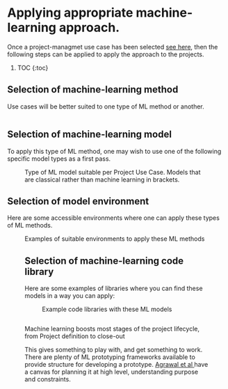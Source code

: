# Applying appropriate machine-learning approach.

Once a project-managmet use case has been selected [see here](https://lawrencerowland.github.io/2020/05/05/Applying-Machine-Learning-at-different-levels.html), then the following steps can be applied to apply the approach to the projects.

1. TOC
{:toc}

## Selection of machine-learning method 
Use cases will be better suited to one type of ML method or another.

<!-- wp:image {"id":476,"sizeSlug":"large"} -->
<figure class="wp-block-image size-large"><img src="https://atmiddlenight.com/wp-content/uploads/2020/02/2020-02-subgraph-use-case-to-ML-type.png" alt="" class="wp-image-476"/></figure>
<!-- /wp:image -->

## Selection of machine-learning model
<!-- wp:paragraph -->
<p>To apply this type of ML method, one may wish to use one of the following specific model types as a first pass. </p>
<!-- /wp:paragraph -->

<!-- wp:image {"id":479,"sizeSlug":"large"} -->
<figure class="wp-block-image size-large"><img src="https://atmiddlenight.com/wp-content/uploads/2020/02/2020-02-subgraph-project-use-case-to-ML-model.png" alt="" class="wp-image-479"/><figcaption>Type of ML model suitable per Project Use Case. Models that are classical rather than machine learning in brackets.</figure>
<!-- /wp:image -->
  
## Selection of model environment
<!-- wp:paragraph -->
<p>Here are some accessible environments where one can apply these types of ML methods. </p>
<!-- /wp:paragraph -->

<!-- wp:image {"id":481,"sizeSlug":"large"} -->
<figure class="wp-block-image size-large"><img src="https://atmiddlenight.com/wp-content/uploads/2020/02/2020-02-ML-project-use-case-subgraph-for-environments.png" alt="" class="wp-image-481"/><figcaption>Examples of suitable environments to apply these ML methods
<!-- /wp:image -->

## Selection of machine-learning code library
<!-- wp:paragraph -->
<p>Here are some examples of libraries where you can find these models in a way you can apply:</p>
<!-- /wp:paragraph -->

<!-- wp:image {"id":483,"sizeSlug":"large"} -->
<figure class="wp-block-image size-large"><img src="https://atmiddlenight.com/wp-content/uploads/2020/02/2020-02-subgraph-ML-models-to-library.png" alt="" class="wp-image-483"/><figcaption>Example code libraries with these ML models </figure>
<!-- /wp:image -->

<!-- /wp:paragraph -->

<!-- wp:image {"id":485,"sizeSlug":"large"} -->
<figure class="wp-block-image size-large"><img src="https://atmiddlenight.com/wp-content/uploads/2020/02/2020-02-subgraph-ML-model-to-data-LR.png" alt="" class="wp-image-485"/></figure>
<!-- /wp:image -->

<!-- wp:paragraph -->
<p>Machine learning boosts most stages of the project lifecycle, from Project definition to close-out </p>
<!-- /wp:paragraph -->

<!-- wp:paragraph -->
<p>This gives something to play with, and get something to work. There are plenty of ML prototyping frameworks available to provide structure for developing a prototype. <a href="https://predictionmachines.ai">Agrawal et al </a> have a canvas for planning it at high level, understanding purpose and constraints. </p>
